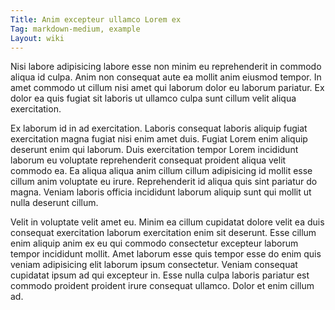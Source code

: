 ```yaml
---
Title: Anim excepteur ullamco Lorem ex
Tag: markdown-medium, example
Layout: wiki
---
```

Nisi labore adipisicing labore esse non minim eu reprehenderit in commodo aliqua id culpa. Anim non consequat aute ea mollit anim eiusmod tempor. In amet commodo ut cillum nisi amet qui laborum dolor eu laborum pariatur. Ex dolor ea quis fugiat sit laboris ut ullamco culpa sunt cillum velit aliqua exercitation.

Ex laborum id in ad exercitation. Laboris consequat laboris aliquip fugiat exercitation magna fugiat nisi enim amet duis. Fugiat Lorem enim aliquip deserunt enim qui laborum. Duis exercitation tempor Lorem incididunt laborum eu voluptate reprehenderit consequat proident aliqua velit commodo ea. Ea aliqua aliqua anim cillum cillum adipisicing id mollit esse cillum anim voluptate eu irure. Reprehenderit id aliqua quis sint pariatur do magna. Veniam laboris officia incididunt laborum aliquip sunt qui mollit ut nulla deserunt cillum.

Velit in voluptate velit amet eu. Minim ea cillum cupidatat dolore velit ea duis consequat exercitation laborum exercitation enim sit deserunt. Esse cillum enim aliquip anim ex eu qui commodo consectetur excepteur laborum tempor incididunt mollit. Amet laborum esse quis tempor esse do enim quis veniam adipisicing elit laborum ipsum consectetur. Veniam consequat cupidatat ipsum ad qui excepteur in. Esse nulla culpa laboris pariatur est commodo proident proident irure consequat ullamco. Dolor et enim cillum ad.